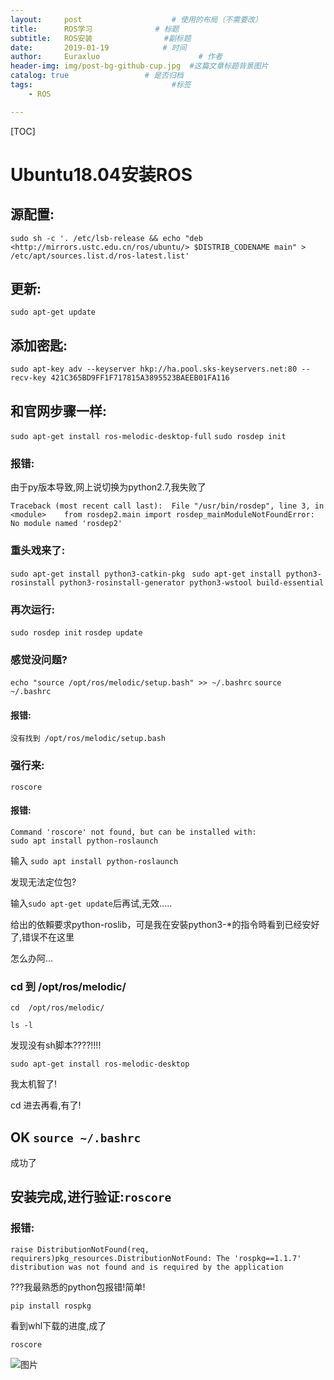 ```yaml
---
layout:     post                    # 使用的布局（不需要改）
title:      ROS学习              # 标题 
subtitle:   ROS安装                #副标题
date:       2019-01-19            # 时间
author:     Euraxluo                      # 作者
header-img: img/post-bg-github-cup.jpg  #这篇文章标题背景图片
catalog: true                 # 是否归档
tags:                               #标签
    - ROS

---
```

[TOC]
# Ubuntu18.04安装ROS

## 源配置:

```
sudo sh -c '. /etc/lsb-release && echo "deb <http://mirrors.ustc.edu.cn/ros/ubuntu/> $DISTRIB_CODENAME main" > /etc/apt/sources.list.d/ros-latest.list'

```
## 更新:

`sudo apt-get update`

## 添加密匙:
`sudo apt-key adv --keyserver hkp://ha.pool.sks-keyservers.net:80 --recv-key 421C365BD9FF1F717815A3895523BAEEB01FA116`

## 和官网步骤一样:
`sudo apt-get install ros-melodic-desktop-full`
`sudo rosdep init`
### 报错:
由于py版本导致,网上说切换为python2.7,我失败了
```
Traceback (most recent call last):  File "/usr/bin/rosdep", line 3, in <module>    from rosdep2.main import rosdep_mainModuleNotFoundError: No module named 'rosdep2'
```
### 重头戏来了:
`sudo apt-get install python3-catkin-pkg`
` sudo apt-get install python3-rosinstall python3-rosinstall-generator python3-wstool build-essential`
### 再次运行:
`sudo rosdep init`
`rosdep update`
### 感觉没问题?
`echo "source /opt/ros/melodic/setup.bash" >> ~/.bashrc`
`source ~/.bashrc`
#### 报错:
```
没有找到 /opt/ros/melodic/setup.bash
```
### 强行来:
`roscore`
#### 报错:
```
Command 'roscore' not found, but can be installed with:
sudo apt install python-roslaunch
```
输入
`sudo apt install python-roslaunch`

发现无法定位包?

输入`sudo apt-get update`后再试,无效.....

给出的依賴要求python-roslib，可是我在安裝python3-*的指令時看到已经安好了,错误不在这里

怎么办阿...

### cd 到 /opt/ros/melodic/
`cd  /opt/ros/melodic/`

`ls -l`

发现没有sh脚本????!!!!

`sudo apt-get install ros-melodic-desktop`

我太机智了!

cd 进去再看,有了!

## OK `source ~/.bashrc`

成功了

## 安装完成,进行验证:`roscore`

### 报错:
```
raise DistributionNotFound(req, requirers)pkg_resources.DistributionNotFound: The 'rospkg==1.1.7' distribution was not found and is required by the application
```
???我最熟悉的python包报错!简单!

`pip install rospkg`

看到whl下载的进度,成了

`roscore`

 ![图片](http://a1.qpic.cn/psb?/V12PNcjx0cfqHx/wM1j7ogE*bFOc*P7dy2NSxYjqQ8KjxZMk4uHEo02*hk!/b/dPQAAAAAAAAA&ek=1&kp=1&pt=0&tl=3&su=0180658497&tm=1547877600&sce=0-12-12&rf=2-9)